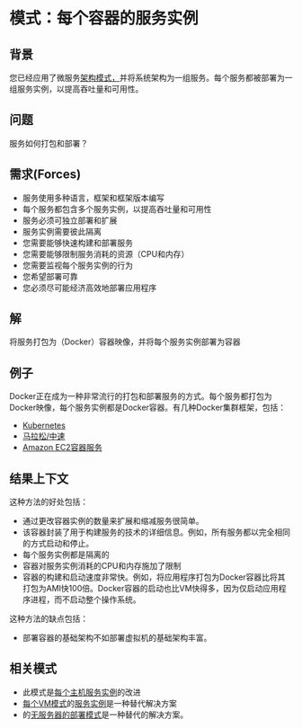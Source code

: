 # 模式：每个容器的服务实例

## 背景

您已经应用了微服务[架构模式，](https://microservices.io/patterns/microservices.html)并将系统架构为一组服务。每个服务都被部署为一组服务实例，以提高吞吐量和可用性。

## 问题

服务如何打包和部署？

## 需求(Forces)

- 服务使用多种语言，框架和框架版本编写
- 每个服务都包含多个服务实例，以提高吞吐量和可用性
- 服务必须可独立部署和扩展
- 服务实例需要彼此隔离
- 您需要能够快速构建和部署服务
- 您需要能够限制服务消耗的资源（CPU和内存）
- 您需要监视每个服务实例的行为
- 您希望部署可靠
- 您必须尽可能经济高效地部署应用程序

## 解

将服务打包为（Docker）容器映像，并将每个服务实例部署为容器

## 例子

Docker正在成为一种非常流行的打包和部署服务的方式。每个服务都打包为Docker映像，每个服务实例都是Docker容器。有几种Docker集群框架，包括：

- [Kubernetes](http://kubernetes.io/)
- [马拉松/中速](https://mesosphere.github.io/marathon/)
- [Amazon EC2容器服务](http://aws.amazon.com/ecs/)

## 结果上下文

这种方法的好处包括：

- 通过更改容器实例的数量来扩展和缩减服务很简单。
- 该容器封装了用于构建服务的技术的详细信息。例如，所有服务都以完全相同的方式启动和停止。
- 每个服务实例都是隔离的
- 容器对服务实例消耗的CPU和内存施加了限制
- 容器的构建和启动速度非常快。例如，将应用程序打包为Docker容器比将其打包为AMI快100倍。Docker容器的启动也比VM快得多，因为仅启动应用程序进程，而不启动整个操作系统。

这种方法的缺点包括：

- 部署容器的基础架构不如部署虚拟机的基础架构丰富。

## 相关模式

- 此模式是[每个主机服务实例](https://microservices.io/patterns/cn/deployment/single-service-per-host.html)的改进
- [每个VM模式](https://microservices.io/patterns/cn/deployment/service-per-vm.html)的[服务实例](https://microservices.io/patterns/cn/deployment/service-per-vm.html)是一种替代解决方案
- 的[无服务器的部署模式](https://microservices.io/patterns/deployment/serverless-deployment.html)是一种替代的解决方案。